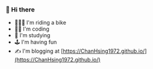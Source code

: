 ### 👋 Hi there

- 🚴🏻‍♂️ I'm riding a bike
- 👨‍💻 I'm coding
- 💯 I'm studying
- 🕹️ I'm having fun
- ✍️ I'm blogging at [https://ChanHsing1972.github.io/](https://ChanHsing1972.github.io/)
